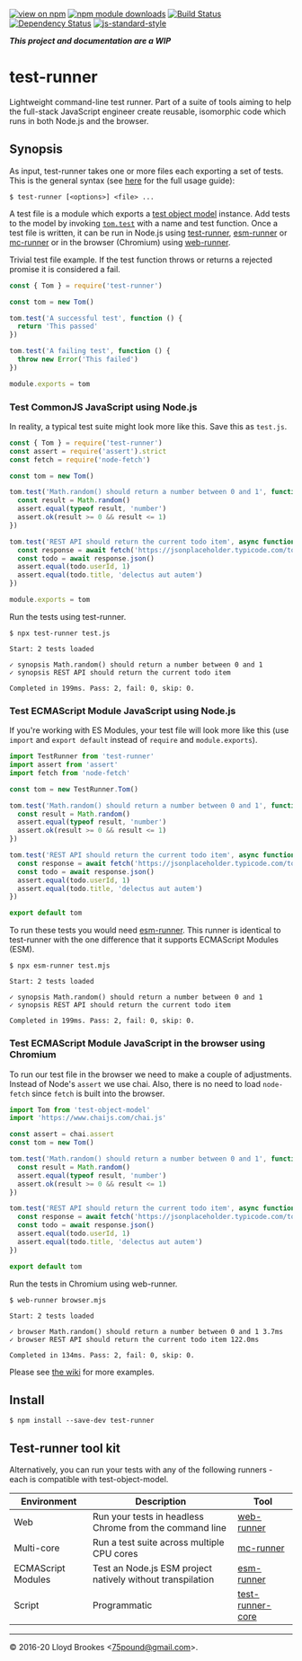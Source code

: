 [![view on npm](https://img.shields.io/npm/v/test-runner.svg)](https://www.npmjs.org/package/test-runner)
[![npm module downloads](https://img.shields.io/npm/dt/test-runner.svg)](https://www.npmjs.org/package/test-runner)
[![Build Status](https://travis-ci.org/test-runner-js/test-runner.svg?branch=master)](https://travis-ci.org/test-runner-js/test-runner)
[![Dependency Status](https://badgen.net/david/dep/test-runner-js/test-runner)](https://david-dm.org/test-runner-js/test-runner)
[![js-standard-style](https://img.shields.io/badge/code%20style-standard-brightgreen.svg)](https://github.com/feross/standard)

***This project and documentation are a WIP***

# test-runner

Lightweight command-line test runner. Part of a suite of tools aiming to help the full-stack JavaScript engineer create reusable, isomorphic code which runs in both Node.js and the browser.

## Synopsis

As input, test-runner takes one or more files each exporting a set of tests. This is the general syntax (see [here](https://github.com/test-runner-js/test-runner/wiki/test-runner-command-line-options) for the full usage guide):

```
$ test-runner [<options>] <file> ...
```

A test file is a module which exports a [test object model](https://github.com/test-runner-js/test-object-model) instance. Add tests to the model by invoking [`tom.test`](https://github.com/test-runner-js/test-object-model/blob/master/docs/API.md#module_test-object-model--Tom+test) with a name and test function. Once a test file is written, it can be run in Node.js using [test-runner](https://github.com/test-runner-js/test-runner), [esm-runner](https://github.com/test-runner-js/esm-runner) or [mc-runner](https://github.com/test-runner-js/mc-runner) or in the browser (Chromium) using [web-runner](https://github.com/test-runner-js/web-runner).

Trivial test file example. If the test function throws or returns a rejected promise it is considered a fail.

```js
const { Tom } = require('test-runner')

const tom = new Tom()

tom.test('A successful test', function () {
  return 'This passed'
})

tom.test('A failing test', function () {
  throw new Error('This failed')
})

module.exports = tom
```

### Test CommonJS JavaScript using Node.js

In reality, a typical test suite might look more like this. Save this as `test.js`.

```js
const { Tom } = require('test-runner')
const assert = require('assert').strict
const fetch = require('node-fetch')

const tom = new Tom()

tom.test('Math.random() should return a number between 0 and 1', function () {
  const result = Math.random()
  assert.equal(typeof result, 'number')
  assert.ok(result >= 0 && result <= 1)
})

tom.test('REST API should return the current todo item', async function () {
  const response = await fetch('https://jsonplaceholder.typicode.com/todos/1')
  const todo = await response.json()
  assert.equal(todo.userId, 1)
  assert.equal(todo.title, 'delectus aut autem')
})

module.exports = tom
```

Run the tests using test-runner.

```
$ npx test-runner test.js

Start: 2 tests loaded

✓ synopsis Math.random() should return a number between 0 and 1
✓ synopsis REST API should return the current todo item

Completed in 199ms. Pass: 2, fail: 0, skip: 0.
```

### Test ECMAScript Module JavaScript using Node.js

If you're working with ES Modules, your test file will look more like this (use `import` and `export default` instead of `require` and `module.exports`).

```js
import TestRunner from 'test-runner'
import assert from 'assert'
import fetch from 'node-fetch'

const tom = new TestRunner.Tom()

tom.test('Math.random() should return a number between 0 and 1', function () {
  const result = Math.random()
  assert.equal(typeof result, 'number')
  assert.ok(result >= 0 && result <= 1)
})

tom.test('REST API should return the current todo item', async function () {
  const response = await fetch('https://jsonplaceholder.typicode.com/todos/1')
  const todo = await response.json()
  assert.equal(todo.userId, 1)
  assert.equal(todo.title, 'delectus aut autem')
})

export default tom
```

To run these tests you would need [esm-runner](https://github.com/test-runner-js/esm-runner). This runner is identical to test-runner with the one difference that it supports ECMAScript Modules (ESM).

```
$ npx esm-runner test.mjs

Start: 2 tests loaded

✓ synopsis Math.random() should return a number between 0 and 1
✓ synopsis REST API should return the current todo item

Completed in 199ms. Pass: 2, fail: 0, skip: 0.
```

### Test ECMAScript Module JavaScript in the browser using Chromium

To run our test file in the browser we need to make a couple of adjustments. Instead of Node's `assert` we use chai. Also, there is no need to load `node-fetch` since `fetch` is built into the browser.


```js
import Tom from 'test-object-model'
import 'https://www.chaijs.com/chai.js'

const assert = chai.assert
const tom = new Tom()

tom.test('Math.random() should return a number between 0 and 1', function () {
  const result = Math.random()
  assert.equal(typeof result, 'number')
  assert.ok(result >= 0 && result <= 1)
})

tom.test('REST API should return the current todo item', async function () {
  const response = await fetch('https://jsonplaceholder.typicode.com/todos/1')
  const todo = await response.json()
  assert.equal(todo.userId, 1)
  assert.equal(todo.title, 'delectus aut autem')
})

export default tom
````

Run the tests in Chromium using web-runner.

```
$ web-runner browser.mjs

Start: 2 tests loaded

✓ browser Math.random() should return a number between 0 and 1 3.7ms
✓ browser REST API should return the current todo item 122.0ms

Completed in 134ms. Pass: 2, fail: 0, skip: 0.
```

Please see [the wiki](https://github.com/test-runner-js/test-runner/wiki) for more examples.

## Install

```
$ npm install --save-dev test-runner
```

## Test-runner tool kit

Alternatively, you can run your tests with any of the following runners - each is compatible with test-object-model.

| Environment  | Description                          | Tool          |
| -----------  | ------------------------             | ------------- |
| Web          | Run your tests in headless Chrome from the command line | [web-runner](https://github.com/test-runner-js/web-runner)    |
| Multi-core   | Run a test suite across multiple CPU cores | [mc-runner](https://github.com/test-runner-js/mc-runner) |
| ECMAScript Modules | Test an Node.js ESM project natively without transpilation | [esm-runner](https://github.com/test-runner-js/esm-runner) |
| Script       | Programmatic | [test-runner-core](https://github.com/test-runner-js/test-runner-core) |


* * *

&copy; 2016-20 Lloyd Brookes \<75pound@gmail.com\>.
